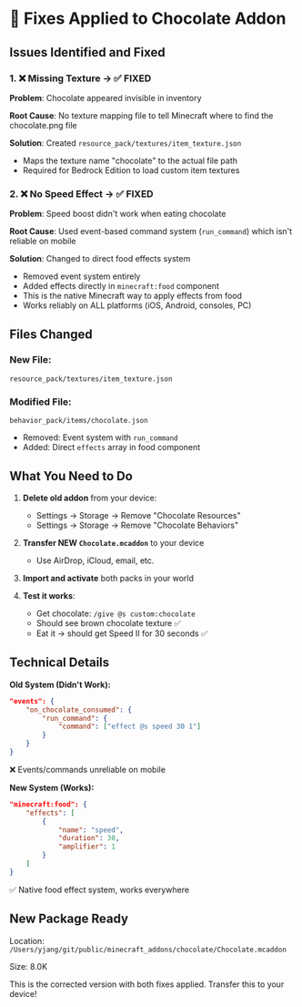 # 🔧 Fixes Applied to Chocolate Addon

## Issues Identified and Fixed

### 1. ❌ Missing Texture → ✅ FIXED
**Problem**: Chocolate appeared invisible in inventory

**Root Cause**: No texture mapping file to tell Minecraft where to find the chocolate.png file

**Solution**: Created `resource_pack/textures/item_texture.json`
- Maps the texture name "chocolate" to the actual file path
- Required for Bedrock Edition to load custom item textures

### 2. ❌ No Speed Effect → ✅ FIXED  
**Problem**: Speed boost didn't work when eating chocolate

**Root Cause**: Used event-based command system (`run_command`) which isn't reliable on mobile

**Solution**: Changed to direct food effects system
- Removed event system entirely
- Added effects directly in `minecraft:food` component
- This is the native Minecraft way to apply effects from food
- Works reliably on ALL platforms (iOS, Android, consoles, PC)

## Files Changed

### New File:
```
resource_pack/textures/item_texture.json
```

### Modified File:
```
behavior_pack/items/chocolate.json
```
- Removed: Event system with `run_command`
- Added: Direct `effects` array in food component

## What You Need to Do

1. **Delete old addon** from your device:
   - Settings → Storage → Remove "Chocolate Resources" 
   - Settings → Storage → Remove "Chocolate Behaviors"

2. **Transfer NEW `Chocolate.mcaddon`** to your device
   - Use AirDrop, iCloud, email, etc.

3. **Import and activate** both packs in your world

4. **Test it works**:
   - Get chocolate: `/give @s custom:chocolate`
   - Should see brown chocolate texture ✅
   - Eat it → should get Speed II for 30 seconds ✅

## Technical Details

**Old System (Didn't Work):**
```json
"events": {
    "on_chocolate_consumed": {
        "run_command": {
            "command": ["effect @s speed 30 1"]
        }
    }
}
```
❌ Events/commands unreliable on mobile

**New System (Works):**
```json
"minecraft:food": {
    "effects": [
        {
            "name": "speed",
            "duration": 30,
            "amplifier": 1
        }
    ]
}
```
✅ Native food effect system, works everywhere

## New Package Ready

Location: `/Users/yjang/git/public/minecraft_addons/chocolate/Chocolate.mcaddon`

Size: 8.0K

This is the corrected version with both fixes applied. Transfer this to your device!
